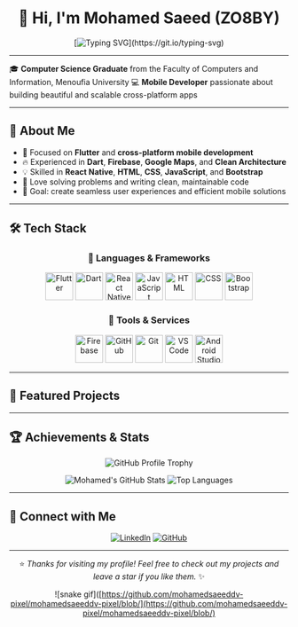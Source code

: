 <div align="center">

# 👋 Hi, I'm **Mohamed Saeed (ZO8BY)**

[![Typing SVG](https://readme-typing-svg.herokuapp.com?font=Fira+Code\&size=22\&pause=1000\&color=00F5FF\&center=true\&vCenter=true\&width=600\&lines=Mobile+Developer+%7C+Flutter+Enthusiast;Cross+Platform+App+Builder;Firebase+%26+Clean+Architecture+Lover;Always+Learning+New+Things!)](https://git.io/typing-svg)

</div>

---

🎓 **Computer Science Graduate** from the Faculty of Computers and Information, Menoufia University
💻 **Mobile Developer** passionate about building beautiful and scalable cross-platform apps

---

## 🚀 About Me

* 🌱 Focused on **Flutter** and **cross-platform mobile development**
* 🔥 Experienced in **Dart**, **Firebase**, **Google Maps**, and **Clean Architecture**
* 💡 Skilled in **React Native**, **HTML**, **CSS**, **JavaScript**, and **Bootstrap**
* 🧩 Love solving problems and writing clean, maintainable code
* 🎯 Goal: create seamless user experiences and efficient mobile solutions

---

## 🛠️ Tech Stack

<div align="center">

### 🚀 Languages & Frameworks

<a href="#"><img src="https://cdn.jsdelivr.net/gh/devicons/devicon/icons/flutter/flutter-original.svg" width="50" height="50" alt="Flutter"/></a> <a href="#"><img src="https://cdn.jsdelivr.net/gh/devicons/devicon/icons/dart/dart-original.svg" width="50" height="50" alt="Dart"/></a> <a href="#"><img src="https://cdn.jsdelivr.net/gh/devicons/devicon/icons/react/react-original.svg" width="50" height="50" alt="React Native"/></a> <a href="#"><img src="https://cdn.jsdelivr.net/gh/devicons/devicon/icons/javascript/javascript-original.svg" width="50" height="50" alt="JavaScript"/></a> <a href="#"><img src="https://cdn.jsdelivr.net/gh/devicons/devicon/icons/html5/html5-original.svg" width="50" height="50" alt="HTML"/></a> <a href="#"><img src="https://cdn.jsdelivr.net/gh/devicons/devicon/icons/css3/css3-original.svg" width="50" height="50" alt="CSS"/></a> <a href="#"><img src="https://cdn.jsdelivr.net/gh/devicons/devicon/icons/bootstrap/bootstrap-original.svg" width="50" height="50" alt="Bootstrap"/></a>

### 🧰 Tools & Services

<a href="#"><img src="https://cdn.jsdelivr.net/gh/devicons/devicon/icons/firebase/firebase-plain.svg" width="50" height="50" alt="Firebase"/></a> <a href="#"><img src="https://cdn.jsdelivr.net/gh/devicons/devicon/icons/github/github-original.svg" width="50" height="50" alt="GitHub"/></a> <a href="#"><img src="https://cdn.jsdelivr.net/gh/devicons/devicon/icons/git/git-original.svg" width="50" height="50" alt="Git"/></a> <a href="#"><img src="https://cdn.jsdelivr.net/gh/devicons/devicon/icons/vscode/vscode-original.svg" width="50" height="50" alt="VS Code"/></a> <a href="#"><img src="https://cdn.jsdelivr.net/gh/devicons/devicon/icons/androidstudio/androidstudio-original.svg" width="50" height="50" alt="Android Studio"/></a>

</div>

---

## 📱 Featured Projects
---

## 🏆 Achievements & Stats

<div align="center">

![GitHub Profile Trophy](https://github-profile-trophy.vercel.app/?username=mohamedsaeeddv-pixel\&theme=tokyonight\&no-frame=true\&margin-w=10)

![Mohamed's GitHub Stats](https://github-readme-stats.vercel.app/api?username=mohamedsaeeddv-pixel\&show_icons=true\&theme=tokyonight)
![Top Languages](https://github-readme-stats.vercel.app/api/top-langs/?username=mohamedsaeeddv-pixel\&layout=compact\&theme=tokyonight)

</div>

---

## 🔗 Connect with Me

<div align="center">

[![LinkedIn](https://img.shields.io/badge/LinkedIn-Mohamed%20Saeed-blue?style=for-the-badge\&logo=linkedin)](https://www.linkedin.com/in/mohamed-said-dev)
[![GitHub](https://img.shields.io/badge/GitHub-mohamedsaeeddv--pixel-black?style=for-the-badge\&logo=github)](https://github.com/mohamedsaeeddv-pixel)

</div>

---

<div align="center">

⭐️ *Thanks for visiting my profile! Feel free to check out my projects and leave a star if you like them.* ✨

![snake gif]([https://github.com/mohamedsaeeddv-pixel/mohamedsaeeddv-pixel/blob/](https://github.com/mohamedsaeeddv-pixel/mohamedsaeeddv-pixel/blob/)
